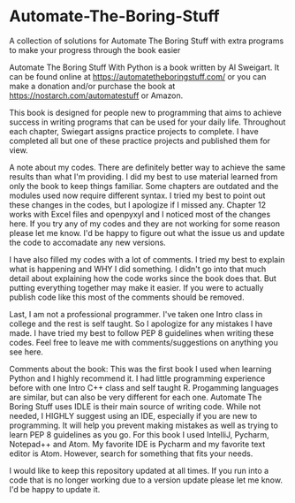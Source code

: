 # Automate-The-Boring-Stuff
A collection of solutions for Automate The Boring Stuff with extra programs to make your progress through the book easier

Automate The Boring Stuff With Python is a book written by Al Sweigart. It can be found online at https://automatetheboringstuff.com/ or you can make a donation and/or purchase the book at https://nostarch.com/automatestuff or Amazon. 

This book is designed for people new to programming that aims to achieve success in writing programs that can be used for your daily life. Throughout each chapter, Swiegart assigns practice projects to complete. I have completed all but one of these practice projects and published them for view.

A note about my codes. There are definitely better way to achieve the same results than what I'm providing. I did my best to use material learned from only the book to keep things familiar. Some chapters are outdated and the modules used now require different syntax. I tried my best to point out these changes in the codes, but I apologize if I missed any. Chapter 12 works with Excel files and openpyxyl and I noticed most of the changes here. If you try any of my codes and they are not working for some reason please let me know. I'd be happy to figure out what the issue us and update the code to accomadate any new versions.

I have also filled my codes with a lot of comments. I tried my best to explain what is happening and WHY I did something. I didn't go into that much detail about explaining how the code works since the book does that. But putting everything together may make it easier. If you were to actually publish code like this most of the comments should be removed. 

Last, I am not a professional programmer. I've taken one Intro class in college and the rest is self taught. So I apologize for any mistakes I have made. I have tried my best to follow PEP 8 guidelines when writing these codes. Feel free to leave me with comments/suggestions on anything you see here.


Comments about the book:
This was the first book I used when learning Python and I highly recommend it. I had little programming experience before with one Intro C++ class and self taught R. Progamming languages are similar, but can also be very different for each one. Automate The Boring Stuff uses IDLE is their main source of writing code. While not needed, I HIGHLY suggest using an IDE, especially if you are new to programming. It will help you prevent making mistakes as well as trying to learn PEP 8 guidelines as you go. For this book I used IntelliJ, Pycharm, Notepad++ and Atom. My favorite IDE is Pycharm and my favorite text editor is Atom. However, search for something that fits your needs. 

I would like to keep this repository updated at all times. If you run into a code that is no longer working due to a version update please let me know. I'd be happy to update it. 
